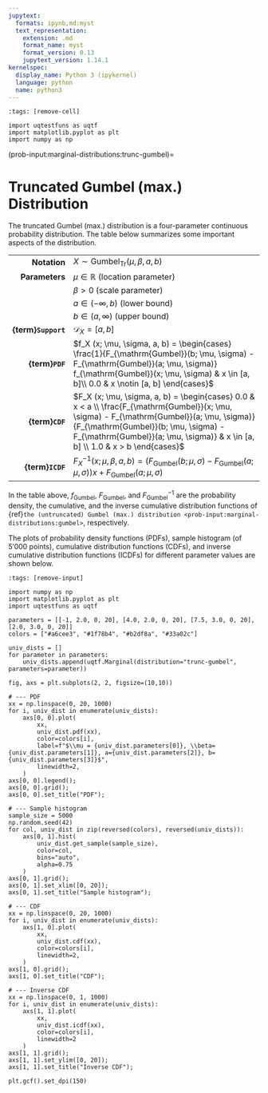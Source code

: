 ```yaml
---
jupytext:
  formats: ipynb,md:myst
  text_representation:
    extension: .md
    format_name: myst
    format_version: 0.13
    jupytext_version: 1.14.1
kernelspec:
  display_name: Python 3 (ipykernel)
  language: python
  name: python3
---
```


```{code-cell} ipython3
:tags: [remove-cell]

import uqtestfuns as uqtf
import matplotlib.pyplot as plt
import numpy as np
```

(prob-input:marginal-distributions:trunc-gumbel)=
# Truncated Gumbel (max.) Distribution

The truncated Gumbel (max.) distribution is a four-parameter continuous
probability distribution.
The table below summarizes some important aspects of the distribution.

|                      |                                                                                                                                                                                                                                                                   |
|---------------------:|-------------------------------------------------------------------------------------------------------------------------------------------------------------------------------------------------------------------------------------------------------------------|
|         **Notation** | $X \sim \mathrm{Gumbel}_{\mathrm{Tr}} (\mu, \beta, a, b)$                                                                                                                                                                                                         |
|       **Parameters** | $\mu \in \mathbb{R}$ (location parameter)                                                                                                                                                                                                                         |
|                      | $\beta > 0$ (scale parameter)                                                                                                                                                                                                                                     |
|                      | $a \in (-\infty, b)$ (lower bound)                                                                                                                                                                                                                                |
|                      | $b \in (a, \infty)$ (upper bound)                                                                                                                                                                                                                                 |
|  **{term}`Support`** | $\mathcal{D}_X = [a, b]$                                                                                                                                                                                                                                          |
|      **{term}`PDF`** | $f_X (x; \mu, \sigma, a, b) = \begin{cases} \frac{1}{F_{\mathrm{Gumbel}}(b; \mu, \sigma) - F_{\mathrm{Gumbel}}(a; \mu, \sigma)} f_{\mathrm{Gumbel}}(x; \mu, \sigma) & x \in [a, b]\\ 0.0 & x \notin [a, b] \end{cases}$                                           |
|      **{term}`CDF`** | $F_X (x; \mu, \sigma, a, b) = \begin{cases} 0.0 & x < a \\ \frac{F_{\mathrm{Gumbel}}(x; \mu, \sigma) - F_{\mathrm{Gumbel}}(a; \mu, \sigma)}{F_{\mathrm{Gumbel}}(b; \mu, \sigma) - F_{\mathrm{Gumbel}}(a; \mu, \sigma)} & x \in [a, b] \\ 1.0 & x > b \end{cases}$ |
|     **{term}`ICDF`** | $F^{-1}_X (x; \mu, \beta, a, b) = \left(F_{\mathrm{Gumbel}}(b; \mu, \sigma) - F_{\mathrm{Gumbel}}(a; \mu, \sigma)\right) x + F_{\mathrm{Gumbel}}(a; \mu, \sigma)$                                                                                                 |

In the table above, $f_{\mathrm{Gumbel}}$, $F_{\mathrm{Gumbel}}$,
and $F^{-1}_{\mathrm{Gumbel}}$ are the probability density,
the cumulative, and the inverse cumulative distribution functions
of {ref}`the (untruncated) Gumbel (max.) distribution <prob-input:marginal-distributions:gumbel>`,
respectively.

The plots of probability density functions (PDFs),
sample histogram (of $5'000$ points),
cumulative distribution functions (CDFs),
and inverse cumulative distribution functions (ICDFs) for different parameter
values are shown below.

```{code-cell} ipython3
:tags: [remove-input]

import numpy as np
import matplotlib.pyplot as plt
import uqtestfuns as uqtf

parameters = [[-1, 2.0, 0, 20], [4.0, 2.0, 0, 20], [7.5, 3.0, 0, 20], [2.0, 3.0, 0, 20]]
colors = ["#a6cee3", "#1f78b4", "#b2df8a", "#33a02c"]

univ_dists = []
for parameter in parameters:
    univ_dists.append(uqtf.Marginal(distribution="trunc-gumbel", parameters=parameter))

fig, axs = plt.subplots(2, 2, figsize=(10,10))

# --- PDF
xx = np.linspace(0, 20, 1000)
for i, univ_dist in enumerate(univ_dists):
    axs[0, 0].plot(
        xx,
        univ_dist.pdf(xx),
        color=colors[i],
        label=f"$\\mu = {univ_dist.parameters[0]}, \\beta={univ_dist.parameters[1]}, a={univ_dist.parameters[2]}, b={univ_dist.parameters[3]}$",
        linewidth=2,
    )
axs[0, 0].legend();
axs[0, 0].grid();
axs[0, 0].set_title("PDF");

# --- Sample histogram
sample_size = 5000
np.random.seed(42)
for col, univ_dist in zip(reversed(colors), reversed(univ_dists)):
    axs[0, 1].hist(
        univ_dist.get_sample(sample_size),
        color=col,
        bins="auto",
        alpha=0.75
    )
axs[0, 1].grid();
axs[0, 1].set_xlim([0, 20]);
axs[0, 1].set_title("Sample histogram");

# --- CDF
xx = np.linspace(0, 20, 1000)
for i, univ_dist in enumerate(univ_dists):
    axs[1, 0].plot(
        xx,
        univ_dist.cdf(xx),
        color=colors[i],
        linewidth=2,
    )
axs[1, 0].grid();
axs[1, 0].set_title("CDF");

# --- Inverse CDF
xx = np.linspace(0, 1, 1000)
for i, univ_dist in enumerate(univ_dists):
    axs[1, 1].plot(
        xx,
        univ_dist.icdf(xx),
        color=colors[i],
        linewidth=2
    )
axs[1, 1].grid();
axs[1, 1].set_ylim([0, 20]);
axs[1, 1].set_title("Inverse CDF");

plt.gcf().set_dpi(150)
```